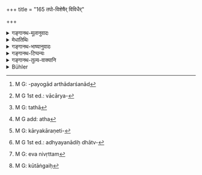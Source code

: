 +++
title = "165 तपो-विशेषैर् विविधैर्"

+++

<details><summary>गङ्गानथ-मूलानुवादः</summary>

The entire Veda, along with the Esoteric Treatises, should be learnt by the twice-born person,—by means of various kinds of austerities and observances prescribed by rule.—(165)
</details>

<details><summary>मेधातिथिः</summary>

**तपोविशेषैः** कृच्छ्रचान्द्रायणादिभिर् **विविधैर्** बहुप्रकारैर् एकाहारचतुर्थकालाहारादिभिर् अभिक्षिण्वता शरीरम् । **व्रतैश्** चोपनिषद्महानाम्निकादिभिः । **विधिनोदितैर्** गृह्यस्मृतिष्व् आम्नातैर् अनुष्ठीयमानैर् **वेदः कृत्स्नो ऽधिगन्तव्यः** । 

- <u>ये तु</u> पूर्वश्लोके तपः शब्दो ब्रह्मचारिधर्मे प्रयुक्त इहापि तपोविशेषास् त एवाभिप्रेता इत्य् आहुः, <u>न ते</u> सम्यङ् मन्यन्ते, व्रतशब्देनैव तेषां संगृहीतत्वात् । **व्रतम्** इति हि शास्त्रतो नियम उच्यते । सामान्यशब्दत्वाच् च व्रतशब्दस्य महानाम्निकादीनाम् अपि ग्रहणसिद्धिः । तस्मात् तपांस्य् उपवासादीन्य् अभिप्रेतानि ।

- <u>इह केचिद्</u> **वेद** इत्य् अत्रैकवचनं विवक्षितं मन्यन्ते । यद्य् अपि तव्यप्रत्ययनिर्देशाद् विनियोगतो वेदस्य प्राधान्यं संस्कार्यतया प्रतीयते, तथापि विधितो वस्तुतश् चार्थावबोधे गुणभाव एव । गुणे च संविवक्षिते ऽर्थावबोधपर्यन्तो ह्य् अयं वेदविषयो माणवकस्य व्यापारो विधिवृत्तपर्यालोचनयावसीयते । अयं ह्य् अत्र विध्यर्थः "अधीतेन वेदेनार्थावबोधं कुर्यात्" न संस्कार्यत्वम् अन्यथा निर्वहति । सर्वो हि कार्यान्तरे शेषभूतः संस्क्रियते । वेदस्य च दृष्टम् एव कार्यम् अधीतस्य स्वार्थबोधजनकत्वम् अन्यथा "सक्तूञ् जुहोति" इतिवत् प्राधान्यं श्रुतम् अप्य् उत्सृज्येत । धातुर् अप्य् अवबोधार्थ एव । अधिगमनं हि ज्ञानम् उच्यते । "सर्वे गत्यर्था ज्ञानार्थाः" इति स्मृतम् । स्वरूपग्रहणं च वेदस्य प्राग् एव विहितम् "संहत्य हस्ताव् अध्येयम्" इत्यादिना (म्ध् २.७१) । तस्यैवार्थग्रहणपर्यन्ततानेन प्रतिपाद्यते । विवक्षाम् एव मत्वानेकवेदाध्ययनम् अप्राप्तं प्रतिप्रसविष्यते "वेदान् अधीत्य" (म्ध् ३.२) इति । यद्य् अप्य् अनेकवेदाध्ययनम् अस्ति क्वैकत्वविवक्षोपयुज्यते । बाढम् उपयुज्यते । एकस्याम् एव शाखायाम् अधीतायां "स्वाध्यायो ऽध्येतव्यः" इति विध्यर्थनिवृत्तिः । इच्छातस् त्व् अनेकवेदाध्ययनम्। यदि न विधिचोदितं क उन्मत्तो दन्तकलशिकयात्मानं क्लेशयिष्यति । अस्त्य् एवात्र विध्यन्तरं "वेदान् अधीत्य" इति तच् च फलकामस्य । फलं च स्वर्गः । अथास्य विधेर् वाक्यशेषे किंचिद् आम्नायते, घृतकुल्यादयो ऽन्यद् वा, ततस् तद् एव भवितुम् अर्हति । ब्रह्मचारिणो हि विधिर् अर्थावबोधविषयो दृष्टप्रयोजनश् च, अवबोधस्य कर्मानुष्ठानोपयोगदर्शनाद्[^४१२] विदुषः कर्मण्य् अधिकारात् । एकैकवेदाध्ययनम् अदृष्टायैव । अन्यथैकवेदाध्ययनेनैव स्वाध्यायविधिनिर्वृत्तेर् असति धर्माय विधौ वेदान् अधीत्येत्यादिवचनम् अनर्थकम् एव स्यात् ।


[^४१२]:
     M G: -payogād arthādarśanād

- <u>अत्रोयते</u> । कथम् अयं पक्षः संगच्छेत यावतैको ऽयं विधिर् वेदो ऽधिगन्तव्य इति, स चेत् संस्कारविधित्वाद् दृष्टकर्मानुष्ठानोपयोगाच् च नादृष्टार्थः कल्प्यते, तद् अनेकवेदाध्ययने ऽपि तुल्यम् । तत्रापि ह्य् अयं प्रकारो ऽस्त्य् एव । वैरूप्यं च स्यात् । क्वचिद् आधानविधिवद् अवबोधद्वारेण नित्यकाम्यकर्मसंबन्धः, क्वचित् साक्षात् फलार्थतेति ।

- <u>अथ मतम्</u> "वेदान् अधीत्य" इति विध्यन्तरम् एतत्, न वाचार्यकरणविधिप्रयोज्यम्[^४१३] । तत् फलकाम एवात्राधिक्रियत इति ।


[^४१३]:
     M G 1st ed.: vācārya-

- <u>तद् असत्</u> । न चैतद् विध्यन्तरम् । प्रकृतस्यैव विधेर् असत्यां संख्याविवक्षायां पञ्चषट्सप्तादिशाखाध्ययनं यावच्छक्तिप्राप्तं त्रयं नियमयति । न चाधीयीतेति विधिर् अत्र श्रूयते । अपि तु "गृहस्थाश्रमम् आवसेत्" (म्ध् ३.२) इत्य् अयम् अत्र विधिः । 

- यद् अपि संख्याया विवक्षितत्वम् उक्तं तद् अत्यन्तासंबद्धम् । विनियोगतो हि संख्याविवक्षा, नोपपादनतः । स च विनियोगः स्वाध्यायार्थम् अध्ययनम् आह । नार्थेन गुणभावेन द्वितीयान्ताभ्याम् अवगतं प्राधान्यम् अपैति । एवं ह्य् आश्रीयमाणे ग्रहे ऽप्य् एकत्वं विवक्ष्येत "ग्रहं संमार्ष्टि" इति । प्रधानभूतस्यापि हि तस्य संमार्गं प्रत्यस्त्य् एव साधनभावः । न त्व् असौ शब्देनाभिधीयते । यथा[^४१४] ग्रहैर् जुहोतीति होमे ऽपि गुणभावः । तस्माद् अभिधानविनियोगाभ्यां प्राधान्यं स्वाध्यायस्य । सति च प्राधान्ये न विवक्षितम् एकत्वम् । 


[^४१४]:
     M G: tathā

- <u>हन्त तर्हि</u> यद्य् एकेनापि वेदेन गृहीतेन निवर्तेत स्वाध्यायविध्यर्थः, वक्तव्यम् अनेकवेदाध्ययनप्रयोजनम् । <u>तृतीये</u> वक्ष्यामः ।

- <u>ननु</u> यद्य् अवबोधपर्यन्तो ऽयं विधिस् तदा गृहीते ऽपि स्वरूपतो वेदे यावदर्थावबोधो न जातस् तावदन्तरा मधुमांसादियमनियमानुष्ठानम् अव्यावृत्तं स्यात् । <u>तत्र</u> को दोषः । शिष्टसमाचारविरोधः । न हि शिष्टा अधीते वेदे तदर्थम् उपशृण्वन्तो ऽपि मधुमांसादि वर्जयन्ति । 

- <u>नैष दोषः</u> । अस्ति हि स्मृत्यन्तरं "वेदम् अधीत्य स्नायात्" इति (बौग् २.५.६) । तत्राधीत्येति पाठमात्रम् उच्यते । स्नायाद् इति च स्वकालस्वाध्यायविध्यङ्गयमनियमनिवृत्तिर् लक्ष्यते । यथैव मधुमांसे प्रतिषिद्धे एवं स्नानम् अपि । तत्र स्नानम् अनुज्ञायमानं साहचर्यान् मधुमांसादीन्य् अपि तुल्यप्रकरणत्वाद् अनुजानाति । स्त्रीसंप्रयोगस् तु वचनान्तरेण "अविप्लुतब्रह्मचर्यः" (म्ध् ३.२) इति प्रतिषिद्धः । तद्व्यतिक्रमे च न स्वाध्यायविधेर् अर्थावबोधकाले किंचित् परिहीणम् । न हि तस्याम् अवस्थायां तदङ्गम्, सर्वेषां यमनियमानां ग्रहणान्तत्वात् । पुरुषार्थस् त्व् अयं प्रतिषेधः । अत एव कथंचिद् विप्लवे नावकीर्णिप्रायश्चित्तम् । [^४१५]व्रस्थस्य हि रेतःसेको विकारः, न च व्रतस्थश् चान्द्रायणादिनानेनोपपातकप्रायश्चित्तेनाधिक्रियते ।


[^४१५]:
     M G add: atha

- <u>किं</u> पुनः स्नायाद् इति लक्षणत्वे कारणम् । <u>उच्यते</u> । न तावद् इदं स्नानम् अद्भिः शरीरक्षालनरूपम्, अदृष्टार्थत्वप्रसङ्गात् । ब्रह्मचारिनियमानां चावध्यप्रेक्षत्वाद् अस्य चावधिसमर्पकत्वेनापेक्षितार्थविधिनोपपत्तेः । न पुनर् एवं तेषाम् अवध्यन्तरापेक्षा । स्वाध्यायविध्यर्था हि ते ऽतस् तन्निवृत्तिर् एव तेषाम् अवधिः । तस्य च निवृत्तिर् विषयनिवृत्त्या । अध्ययनं च तस्य विषयः । तन्निवृत्तिः प्रत्यक्षैव ।

- <u>सत्यम्</u>, यद् यस्य श्रुतविषयनिष्ठतैव स्यात् । अश्रुतो ऽप्य् अस्य विषयः फलभूतो ऽर्थाधिगमो ऽपि संस्कारविधित्वान्यथानुपपत्त्या विषयताम् आपन्नः । यतः श्रुताध्ययननिष्ठत्वे विधित्वम् एवास्य व्याहन्येत । विधेर् हि स्वार्थानुष्ठापकत्वं रूपम् । स्वार्थश् च कार्यकरणेतिकर्तव्यतात्मकः[^४१६] । तच् च विध्यर्थव्यतिरेकेण नान्यत् किंचित् । न कार्यं करणं विषयः, एकपदोपादानात् । अधीयीतेत्य् अध्ययनादिधात्वार्थावच्छिन्नो[^४१७] भावार्थः । यमनियमानुष्ठणम् इतिकर्तव्यता । न तत्र तावद् अस्य विधेः स्वार्थानुष्ठापकत्वसंभवः । यतो विषयानुष्ठानद्वारिका सर्वा विधीनां स्वार्थानुष्ठानसंपत्तिः । तस्यास्य विषयानुष्ठानं विध्यन्तरवशाद् एव सिद्धम् । आचार्यस्य हि विधिर् अस्ति "उपनीय शिष्यं वेदम् अध्यापयेत्" (म्ध् २.१४०) इति । न चाध्यापनम् अन्तरेणाध्ययनसिद्धिः । अत आचार्यः स्वविधिसंपत्त्यर्थम् अध्ययने माणवकं प्रवर्तयति स्वयं च ज्ञात्वा नाचार्येणाप्रवर्तितस्यानुष्ठानसंभवः । अतो ऽवश्यम् आचार्यविधिप्रयुक्तता एषितव्या । तत्प्रयुक्तत्वे सति सिद्धम् अनुष्ठानम् इति न स्वाध्यायाध्ययने माणवकस्य विधिना कश्चिद् अर्थः । अतः प्रयोक्तृत्वासंभवात् कीदृशी विधिरूपतास्य विधेः । स्वरूपनाशे प्रसक्ते स प्रकारो ऽन्विष्यते, यथास्य प्रयोक्तृत्वं लभ्यते । तत्र निश्चितस् तावद् अयं संस्कारविधिः । न च निष्फलः संस्कारः । अध्ययने सति यादृशस्य तादृशस्यार्थबन्धस्य दर्शनात् तस्य च सकलतत्कर्मानुष्ठानोपयोगित्वात् । अतः श्रुताध्ययनविषयसंबद्धावबोधकर्तव्यतातो विधिः प्रतीयते । यद्य् अपि च वस्तुस्वाभाव्येन वाक्यग्रहणसमन्तरम् अवबोधो जायते, न तु निश्चितरूपो भवति । अतो येन प्रकारेण निश्चयो भवति तस्मिन्न् अंशे विधेः प्रयोक्तृत्वम् । निश्चयो विचार्य संशायादिव्युदासेन भवति । न च विचारो ऽन्यतः प्राप्तः । नाचार्यविधेः, तस्याध्ययनमात्रेण निवृत्तेः । नापि दृष्टकार्यप्रयुक्तः, किं विचारम् अन्तरेण पुरुषस्य न सिद्ध्येद् यदर्थं प्रवर्तेत । 


[^४१७]:
     M G 1st ed.: adhyayanādiḥ dhātv-


[^४१६]:
     M G: kāryakāraṇeti-

- यदृच्छया ग्रामादिकामस्येव विचारो ऽपि प्राप्त इति चेत्, एवं तर्ह्य् अनियतत्वात् पुरुषेच्छायाः कश्चिन् न विचारयेत् । यदि विचारयेन् नाध्ययनसमनन्तरम् । अतो ऽस्यांशस्याप्राप्तत्वाद् यावद् अप्राप्तं विधेर् विषय इत्य् अस्ति विधेर् व्यापारः । तस्माद् अध्यनस्यान्यतः प्राप्तत्वात् तत्संबन्धस्यावबोधस्यानिश्चितरूपस्य वस्तुस्वाभाव्येनोत्पत्तेस् तादृशस्य न क्वचिद् अर्थवत्त्वात् सत्य् अपि तस्मिन् संस्कारकत्वान् निर्व्यूढे निश्चितस्यैव फलवत्कर्मानुष्ठानोपयोगित्वान् निश्चयस्य विचारसाध्यत्वात् तस्य च नियतकालावश्यकर्तव्यताप्राप्तेस् तन्निवृत्त्यर्थं विचारपर्यवसायी विधिर् अयम् अवतिष्ठते । 

- अतो भवत्य् आकाङ्क्षा नियमानाम् । किं श्रुताध्ययनपर्यवसानावधिर् उताक्षिप्तनिश्चितावबोधजननार्थविचारपर्यवसानः । अतो ऽस्यां अपेक्षायां "वेदम् अधीत्य स्नायात्" इत्य् अनेनावधिसमर्पणं क्रियते । तत्र प्रकृतस्यापेक्षायाश् चाविशेषाद् युक्ता लक्षणा ।

- <u>ननु</u> किम् इदम् उच्यते ऽश्रुतोवबोधः, यावता "अधिगन्तव्यः" (म्ध् २.१६५) इति श्रूयत एव । वेदे स्मृतिषु चान्यासु "वेदम् अधीते," "स्वाध्यायो ऽध्येतव्यः" इति च पठ्यते । मानव्या अपि स्मृतेर् एतत् स्मृतिमूलत्वाद् अभिन्नार्थतैव । आक्षिप्तावबोधाभिप्रायो ऽयम् अधिगमः । यदि वा स्वरूपग्रहणम् एवाधिगमः । अवबोधपर्यन्तता तु तेनैव न्यायेन लभ्यते । न च विसमञ्जसम् एको ऽयं विधिस् तस्य च विषयांशः कश्चिद् आचार्यविधिना प्रयुज्यते, कस्यचिद् अंशस्य स एव प्रयोजक इति वैरूप्यम् । किम् अत्रानुपपन्नम्, अर्थभूतस्यैवावगमात् ।

- यत् तूक्तम् "अनेकवेदाध्ययनम् अदृष्टार्थं युक्तम्" इति, तस्य "षट्त्रिंशदाब्दिकम्" (म्ध् ३.१) इत्य् अत्र परिहारं वक्ष्यामः ।

- **वेद**शब्दो मन्त्रब्राह्मणवाक्यसमुदायात्मिका शाखाम् आचष्टे । तदवयवे ऽपि वाक्ये वेदशब्दस्य प्रयोगदर्शनात् तदाशङ्कानिवृत्त्यर्थः **कृत्स्न**शब्दः । यद्य् अप्य् एकस्मिन् वाक्ये ऽधीते वाक्यान्तरस्यापि वेदशब्दवाच्यत्वाद् अनिवृत्तम्[^४१८] अध्ययनं संस्कारकर्मत्वाद् ग्रहवत्, तथापि विस्पष्टार्थं **कृत्स्न**ग्रहणम् । 


[^४१८]:
     M G: eva nivṛttam

- <u>अन्ये</u> त्व् अङ्गविषयं **कृत्स्न**शब्दं वर्णयन्ति । **वेद**शब्दो ह्य् उक्तपरिमाणस्य वाक्यसमुदायस्य वाचकः । तत्र ऋङ्मात्रेणापि न्यूने न स्वाध्यायो ऽधीतो भवति । तस्मात् कृत्स्नशब्दो ऽङ्गाध्ययनप्राप्त्यर्थः । तथा च स्मृत्यन्तरम् "ब्राह्मणेन निष्कारणो धर्मः षडङ्गो वेदो ऽध्येयः" इति ।

- <u>ननु</u> यो वेदः स कृत्स्न इत्य् एतद् अत्र प्रतीयते । न चाङ्गानि वेदशब्दवाच्यानि । तत्र कूतो ऽङ्गैः[^४१९] साहित्य । या त्व् एषा स्मृतिः- "षडङ्गो वेदो ऽध्येयः" इति, तत्र स्वशब्देनाङ्गान्य् उपात्तानि । इह तु वेदविशेषणत्वात् कृत्स्नशब्दस्य कथम् इवाङ्गानि गृह्येरन् ।


[^४१९]:
     M G: kūtāṅgaiḥ

- <u>उच्यते</u> । "स्वाध्यायो ऽध्येतव्यः" इति मूलैवैषा स्मृतिः । सा चावबोधपर्यन्ता व्यवस्थापिता । अवबोधश् च नान्तरेणाङ्गानि कल्पत इत्य् अर्थसिद्धम् अङ्गानाम् उपादानम् । अतो निगमनिरुक्तव्याकरणमीमांसावेदनम् अपि विध्याक्षिप्तम् । एवम् अर्थम् अङ्गानाम् उपादानम् अङ्गीकृत्य **कृत्स्न**शब्दो द्योतकत्वेन युक्त उपादातुम् । तत्र यथारम्भकाणि पुरुषस्य हस्तपादादीन्य् अङ्गान्य् उच्यन्ते, नैवं वेदस्य निरुक्तादीन्य् आरम्भकाणि । अथ च भक्त्याङ्ग्त्वेन वेदस्योच्यन्ते । न किल तैर् विना वेदः स्वार्थाय प्रभवन्त्य् अतो ऽङ्गानीवाध्यासो ऽत्र । एवम् अध्यारोपितवेदत्वेन कृत्स्नशब्द उपपद्यते ।

- **सरहस्य** इति । रहस्यम् उपनिषदः । सत्य् अपि वेदत्वे प्राधान्यात् पृथग् उपादानम् ॥ २.१६५ ॥
</details>

<details><summary>गङ्गानथ-भाष्यानुवादः</summary>

‘*By means of austerities*’—such as the Cāndrāyaṇa and the like;—‘*of various kinds*’—of such diverse forms as eating only once, eating during the fourth part of the day and so forth; but without injuring the body.

‘*Observances*’—such as the ‘*Upaniṣad*,’ (?) the ‘*Mahā* *nāmnikā*’ and so forth.

‘*Prescribed by rule*’—laid down in the *Smṛtis* dealing with domestic rites.

By means of the above, duly performed, *one should learn the entire Veda*.

Some people have held that—“in the preceding verse the term ‘*tapas*’ stood for the duties of the Religious Student, and those same are meant by the term *tapoviśeṣa* in the present verse.”

But this is not right; because all those are included under the term ‘*vrata*’ ‘observances.’ The term ‘*vrata*’ stands for those restrictions that are based upon scriptures; and thus ‘*vrata*’ being a generic term, the Mahānāmnikā and the rest also become included under it. Hence by ‘observances’ here are meant fasting and the rest.

In connection with this verse some people have held that significance is meant to be attached to the singular number in ‘*vedaḥ*’; and they argue thus:—

“It is true that the affix ‘*tavya*’ (in the word ‘*adhiganta* *vyaḥ*’) already indicates that the injunction intends the Veda to be the predominant factor; but in view of the injunction and its subject-matter, it is clear that the Veda is really subservient to the ‘learning of its meaning’; and the subserviency of the Veda being accepted as meant, the proper examination of the injunction leads to the conclusion that the function of the pupil in regard to the Veda extends up to the learning of the meaning. The sense of the injunction thus comes to be this—

‘By means of the Veda duly studied one should learn its meaning.’ If the injunction did not mean this, the Veda could not be regarded as
*something to be cuff incited*; anything that is *cultivated* or
refined, is so done only as subservient to, and aiding in, something else; and as regards the Veda, it has been already found that its use lies in bringing about the knowledge of what is contained in it. If this were not so, the predominance (of the Veda), even if directly expressed, would he abandoned; just as in the case of the injunction ‘*juhoti*,’ the predominance of *saktu* is relinquished and the text is construed as ‘*saktubhiḥ*,’ (thus making the subordinate to the *Libation*). Further, the verbal root actually used in the text denotes *understanding*: ‘*adhigamana*,’ ‘learning’ (which is what is expressed by the root in ‘*adhigantavyaḥ*’), means *knowledge*, in accordance with the dictum that ‘all roots denoting *motion* denote *knowledge*’; and as for the getting up of the verbal text of the Veda, this has been already laid down before, under verse 71; so that what the present injunction does is to lay down that the said *getting up of the text* is to be carried on till the meaning becomes duly comprehended.

“Then again, it is just because the singular number in ‘*vedah*’ in this passage is regarded to be significant that the injunction herein contained is not recognised as laying down the study of several Vedas, and hence its scope is going to be extended with a view to include such study by what is going to be said later on, under 3.2.

“If then, there is to be a study of s *everal* Vedas, where would be the use of significance being attached to the singular number in the present verse?

“It is certainly of use; it serves to indicate that even by the study of a single rescensional text one is to be regarded as having fulfilled the injunction of ‘Vedic study,’ and that the study of several Vedas is purely optional.

“If the study of several Vedas is not actually prescribed by injunction, what lunatic would he there who would torture himself by the tattering of teeth (involved in the learning of several Vedas)?

“But there *is* the other injunction—‘Having learnt the *Vedas*, etc.’ (3.2); this learning is for one who desires a particular reward, and this reward is *Heaven*. Or, if we have some assertions made in continuation of the said injunction, referring to ‘streams of butter’ or some such thing,—then these may be regarded as the reward (of learning
*several* *Vedas*).

“As for the injunction of the study (of one Veda) by the Religious Student, it pertains to the *learning of the meaning*, and serves a perceptibly useful purpose; *e.g*., the knowledge of what the Veda says is found to be of use in the actual performance of religious acts; and in fact it is only the man so learned that is entitled to their performance. The learning of *several* Vedas, on the other band, serves a purely imperceptible purpose. If this were not so, then, the injunction of ‘Vedic Study’ having been fulfilled by the study of a single Veda, the assertion of ‘having studied the *Vedas*’ (3.2) would be entirely superfluous,—if it were not an injunction of learning several Vedas for the purpose of acquiring *merit* (an imperceptible reward).”

Our answer to the above is as follows:—How can the view here put forward be acceptable?—since there is the single injunction—‘the Veda should be learnt’; and if this be regarded as not pertaining to an imperceptible transcendental result,—on the ground (1) that it is an injunction of sanctification, and (2) tbat it is of use only in the performance of perceptible acts—then the same can be said in regard to the study of several Vedas also; for the same conditions are present there also. And further, according to the view in question, there would be a diversity (in regard to the Veda): in one case (that of the single Veda) it would, like the injunction of fire-laying, be related to all compulsory and optional acts, through the comprehension of its meaning; while in the other (that of several Vedas), it would be directly conducive to a desirable result.

It might be argued that “the injunction of the learning of several Vedas is a distinct injunction, and it is not based upon the injunction of ‘becoming a teacher’ (as the injunction of learning *one* Veda is); so that it is only one who desires a particular reward that is entitled to the former.”

But this is not right; as a matter of fact, it is not a distinct injunction at all; there is only one injunction bearing upon the question,—*viz*., ‘ The entire Veda should be learnt’; and what the other passage—‘Having learnt the Vedas, etc.’ (3.2)—does is to restrict the number of Vedas learnt to *three* only, in view of the possibility of the idea being entertained that the singular number (in the injunction ‘the *Veda* should be learnt’) not being meant to be significant, one might study as many recensional texts as he could,—five, six, even seven. Then again, in the passage under question (3.2) we do not find the injunction in the form ‘one should learn,’ the actual words of the injunction being ‘*O should enter the state of the House-holder*.’

Then again, what has been said above iu regard to significance being attached to the singular number in ‘*Vedaḥ*’ is absolutely incoherent. Such significance should be based upon direct injunction, and not merely upon argument and reasoning; and in the case in question what the Injunction lays down is‘learning for the acquiring of the Vedic text,’ and the predominance of this ‘learning of the text,’ indicated by means of the two words ending with the Accusative ending, does not cease merely on the ground of its subserviency to the ‘comprehension of the meaning.’ If such reasoning were accepted, significance would have to be attached to the singular number in ‘*graham*’ (in the passage ‘*graham sammārṣṭi*,’ ‘wash the cup,’); for the cup, even though the predominant factor, does become subservient to the ‘washing’; but no such subserviency is directly expressed by word,—as there is in the case of the passage ‘*grahair-juhoti*,’ where the words directly express the subserviency of the ‘cups’ to the ‘*Homa*.’ Thus it is clear that the predominance of ‘Vedic Study’ is distinctly indicated by the direct denotation (of the Accusative ending), and also by Injunction; and the predominance being thus expressed, no significance can be attached to the singular number.

“Well, if the purposes of the injunction of ‘Vedic Study’ are accomplished by the getting up of a single Veda, it behoves you to point out the use of learning several Vedas.”

This we shall explain under Chapter III.

“If the Injunction of Vedic Study extends up to the learning of the meaning also, then, even after the text of the Veda has been got up, so long as the meaning has not been learnt, there would be no cessation of the performance of such Restraints and Observances as the avoiding of honey, meat, etc.—‘What harm is there in that?’—It would be contrary to the usage of cultured persons: cultured persons do not avoid the eating of honey, meat, etc., after they have got up the Vedic text, even though they continue to listen to the expounding of its meaning.”

There is no force in this objection. For there is another law which says—‘Having learnt the Veda, one should bathe’; and here ‘having learnt’ refers to the mere reading of the text, and ‘should bathe’ indicates the abandoning of all those Restraints and Observances that constitute the auxiliaries to ‘Vedic Study’; for Bathing is as much prohibited (for the Vedic Student) as Honey and Meat; so that when Bathing is permitted by the said law, it permits the use of Honey and the rest also, by reason of their association, and also on account of the prohibition of all these occurring in the same context. As for intercourse with women (which also is prohibited along with Bathing, etc., for the Vedic Student), this forms the subject of a separate prohibition—‘With his life of continence unperturbed, etc.’, (*Manu*, 3-2); and the transgression of this during the time that one is learning the meaning of Vedic texts would do no violation to the Injunction of Vedic Study; for during the said time, ‘continence’ does not form a necessary factor of ‘study’; as all Restraints and Observances cease after the getting up of the text. Then again, this prohibition (of intercourse with women) is meant to fulfil some purpose for the man (and hence not compulsory); it is for this reason that in the event of transgression occurring in some way or the other, there is the expiation laid down (in 11.118) for the Vedic Student commiting adultery; and what the prescribing of this special expiation indicates is that the emission of semen being a delinquency on the part of the person who is still keeping the Restraints and Observances (as is clear from 11.120),—this case would not be met by the ordinary expiatory rites of the ‘*Cāndrāyaṇa*’ and the rest, laid down in connection with ‘minor sins.’

“What are the grounds for taking the expression ‘should bathe’ as figurative (and indicative of the discontinuance of Restraints and Observances)?”

Our answer is as follows:—The ‘bathing’ herein laid down could not consist of the mere washing of the body with water; for if it were so, then what is enjoined would have to be regarded as serving some transcendental purpose; on the other band, the Restraints imposed upon the Vedic Student stand in need of the mention of some time at which they could be discontinued; so that if the Injunction is taken as indicating this limit of time, it comes to supply a much-needed information.

“But these Restraints do not stand in need of any other limit; they are meant to subserve the injunction of Vedic Study; so that the fulfilment of that injunction would be their natural limit; the fulfilment of the injunction consists in the accomplishment of its object; its object is
*study*; and the accomplishment of study is something that is easily
perceived. \[Hence there can be no point in taking the expression ‘should bathe’ as indicative of the limit of the Restraints and Observances.\]”

This would be quite true, if the injunction of Vedic Study rested merely on what is directly expressed by it. As a matter of fact, however, its object embraces things not so expressed; for instance, the comprehension of the meaning of Vedic texts resulting from the said study is also included in the object of the said Injunction; because if it were not so, then the Injunction would fail to be sanctiftcatory in character. In fact, if the Injunction rested entirely in what is directly expressed by it, it would lose its injunctive character itself; for the
*injunctiveness* of the Injunction consists in its urging the agent to
accomplish what it denotes; and ‘what it denotes’ consists of (*a*) the result to be accomplished, (*b*) the means of accomplishing it and (*c*) the procedure adopted; and iu as much as all these three are expressed by a single word, none of them can be regarded as beyond what is denoted by the Injunction. Thus then, in the injunctive verb ‘*udhīyīta*’ ‘should study,’ the thing to be accomplished is what is determined by the verbal root ‘to study,’—and the ‘procedure’ consists of the keeping of Restraints and Observances. As a matter of fact, this injunction, by itself, is not capable of bringing about the fulfilment of what it denotes; because in the case of every Injunction the full accomplishment of what it denotes is obtained through the execution of an object; and the execution of the object of the injunction in question is already accomplished by the force of another Injunction. For instance, for the Teacher, there is the Injunction—

‘Having initiated the pupil, he should teach him the Veda’; and as the work of ‘teaching’ cannot be accomplished without the work of ‘learning,’ the Teacher, with a view to the accomplishing of the injunction of his own duty, urges the boy to the work of ‘learning’; and it is not possible for the boy, without being urged by the Teacher, to accomplish the act, merely on the strength of his own knowledge of the injunction. From all this it follows that the act of ‘learning the Veda’ should be regarded as prompted by the injunction addressed to the Teacher. And when the act is accomplished by being prompted by that injunction, there is no need for any other injunction proscribing the pupil’s act of ‘learning.’ Thus then, being devoid of prompting force, what sort of injunctive character could belong to the Injunction in question (‘the entire Veda should be learnt’)? In face of this possibility of the Injunction losing its character, we have to look out for some such method whereby it would acquire the requisite prompting force. And the only sure way of doing this is to regard it as an injunction of embellishment. Nor would the embellishment in question be entirely useless; for it is only when the learning (of the Vedic text) has been accomplished, that the pupil derives knowledge of some sort of meaning, which latter knowledge becomes useful in the performance of all those acts (that are laid down in the Veda). From this it is clearly perceived that the Injunction in question lays down the necessity of acquiring the knowledge of the meaning of the texts that have been learnt in the course of ‘Vedic Study.’ Though from the very nature of things, the meaning of the texts becomes comprehended as soon as the texts have been heard,—yet such a comprehension is never definite and sure. Hence the prompting done by the Injunction is towards that method by which the said knowledge may become definitively certain. This
*certainty* comes about when one has pondered over the subject and
succeeded in setting aside all doubts; and the doing of this *pondering* is not found to be indicated by any other means of knowledge; it is certainly not prescribed by the injunction of ‘becoming a Teacher,’—as this latter is accomplished by the learning (by the pupil) of the mere verbal text. Nor is it indicated by any visible purpose to be served by it; for what purpose of man is there which could not be fulfilled without the said *pondering*,—and for the fulfilling of which one would undertake it?

“Just as for one who desires to acquire landed property, the performance of the act conducive to it is likely to be taken up by chance (or whim),—the same might be the case with the pondering in question also.”

But in that case, there being no certainty regarding the whims and desires of men; it is just possible that some one might not do the pondering at all; or even if he did do it, he might not do it immediately after the learning of the Vedic text.

Thus then, this part (of study) not being indicated by any other means, it comes to be regarded as falling within the province of the Injunction in question, in accordance with the principle that that alone forms the subject-matter of an Injunction which is not got at by any other means. Since then, (*a*) the ‘learning of the text’ is already got at by other means,—(*b*) since the comprehension of the meaning which follows, by the very nature of things, upon the mere reading is uncertain and indefinite,—(*c*) since such comprehension serves no useful purpose,—(*d*) since even after the sanctificatory learning of the text has been accomplished, it is only the definite knowledge of its meaning that serves the useful purpose of helping the performance of acts,—and (*e*) since the said definite-knowledge is obtained only by means of pondering,—it follows that it is necessary to do this *pondering* during a well-defined time; and for the due accomplishment of this pondering, the Injunction in question comes to be one pointing to it as its ultimate purpose.

It is for this reason that in regard to the Restraints there arises the doubt as to whether they arc to end with the learning of the words heard from the mouth of the Teacher, or they are to go on with the enquiry into the meaning of these texts, till this is definitely ascertained,—the necessity of learning this meaning being indirectly implied. Such being the doubt, the direction that, ‘One should bathe after having learnt the Veda,’ serves to indicate the limit of the observance if the said Restraints; and since the indirect indication of this direction is equally helpful to the subject-matter in question, and to the settling of the doubtful point, it is only right to accept the said indication.

“Why is it said that the comprehending of the meaning is not directly laid down? As a matter of fact, the words used are that ‘the Veda
*should be learnt*,’ which directly speaks of the said comprehension. In
the Veda as well as in other *Smṛtis*, we find such directions as ‘Learns the Veda,’ and ‘The Veda should be studied.’ And since the rule laid down by Manu also is based upon those directions, its meaning must be the same as that of these directions.”

The ‘learning’ spoken of in the directions (‘*tatyaḥ*’) refers to that comprehension of meaning which is only indirectly implied. Or, ‘learning’ may stand for the getting up of the verbal text only; and the necessity of learning the meaning would be deduced from the reasoning expounded above. Nor is there any incongruity in the conclusion that, though the Injunction in question is one only, yet one part of it—that pertaining to its subject-matter—is prompted by the Injunction of ‘becoming a teacher,’ and another portion of it is prompted by itself. Though this involves a diversity, there is nothing wrong in this,—representing as it does, what is a mere fact.

It has been urged that “it is only right that several Vedas should be learnt for the purpose of accomplishing a transcendental result.”

We shall answer this under 3.1.

The term ‘*veda*’ denotes that textual rescension which consists of the collection of Mantra and Brāhmaṇa passages. But in actual usage the term ‘*veda*’ is applied to *portions* of that collection also. Hence, in order to remove all doubts on the point, the text has added the qualification ‘entire.’ As a matter of fact, the learning of a single sentence cannot be regarded as fulfilling the ‘learning of the Veda,’ for the simple reason that the other sentences also are ‘Veda,’ and the said ‘learning of the Veda’ is a sanctificatory act; just as in the case of the ‘sacrificial cups’ \[the ‘washing’ of a *single* cup is not regarded as fulfilling the ‘cup-washing,’ which h as been proscribed as a sanctificatory act\]. Still, with a view to make this quite clear, the text has added the word ‘entire.’

Others explain the term ‘entire’ as meant to include the Subsidiary Sciences. The term ‘*veḍa*’ itself stands for the entire collection of sentences above referred to; so that if one were to learn a single verse less than that, he would not be regarded as having ‘learnt the Veda.’ Thus (the learning of the *whole* Veda being implied in the term ‘Veda’ itself), the addition of the epithet ‘entire’ could only be for the purpose of including the Subsidiary Sciences. This is what h as been declared in another *Smṛti* also—‘That the Veda along with its six subsidiaries shall be learnt is the duty of the Brāhmaṇa.’

“All that the present verse says is that what is called ‘Veda’ should be learnt *entire*; and certainly the Subsidiary Sciences are not called by the name ‘Veda’; what then is there which signifies that the Veda should be learnt *along with the Sciences*? As for the law—‘the Veda with its six subsidiaries should be learnt,’—here we find the Subsidiary Sciences mentioned by their own name; while in the present verse the adjective ‘entire’ qualifying the ‘Veda,’—how could the Subsidiaries be included?”

Our answer is as follows:—As a matter of fact, the present verse is based upon the *Śruti*—‘the Veda shall be learnt’; and it has been established that this ‘learning’ is meant to extend up to the full comprehension of the meaning; this comprehension is not possible without the help of the Subsidiary Sciences. It is thus that these sciences become included by implication; and thus the learning of Elucidations, Etymologies, Grammar and Exigetics also becomes implied by the same Injunction. For these reasons, the inclusion of the Subsidiary Sciences being admitted, it is only right that the term ‘entire be taken as indicating the same fact.

The Nirukta (Etymological Explanations) and the rest are ‘*aṅgas*,’ ‘parts,’ of the Veda, but not in the sense in which the hands and feet are ‘limbs’ of man’s body, being its component parts; the Subsidiary Sciences are not components of the Veda; in fact they are called ‘limbs,’ ‘*aṅgas*,’ of the Veda only figuratively; the sense being that without these the Veda is not able to accomplish its purposes; and hence they are as if they were ‘limbs’ of it. It is in view of this figurative signification of the term ‘Veda,’ that the adjective ‘entire’ should be explained.

‘*Along with the Esoteric treatises*.’—The Upanisads are the ‘esoteric treatises.’ Though these also are ‘Veda’ they have been mentioned separately, on account of their great importance.—(165)
</details>

<details><summary>गङ्गानथ-टिप्पन्यः</summary>

‘*Vedaḥ kṛtsnaḥ*’—‘One whole *śākhā*, including the Mantra and the
Brāhmaṇa texts’ (Medhātithi, Govindarāja and Kullūka);—‘The Veda with
the Aṅgas’ (‘others’ quoted by Medhātithi, and Nārāyaṇa).

‘*Rahasya*’—‘Upaniṣads’ (Medhātithi, Govindarāja, Kullūka, and
Nandana);—‘Esoteric explanations of the Veda’ (Nārāyaṇa).

‘*Tapoviśeṣa*’—‘Fasting, *Kṛcchra* and the rest’ (Medhātithi, Nārāyaṇa
and Nandana);—‘the rules laid down for the observances of Students’
(‘others’ quoted by Medhātithi Govindarāja and Kullūka);—‘Particular
observances, such as feeding the horse while reading the Aśvamedha
texts’ (Rāghavānanda).

‘*Vrata*’—“The Mahānāmni and the rest; see *Śāṅkhāyana* Gṛhyasūtra I.
11-13”—Buhler.

*Medhātithi*—(P. 149, 1. 16)—*Graham sammārṣṭi*’—See Mīmāṃsā Sūtra 2. 1.
9; and 3. 1. 13.

*Ibid* (pp. 149—150)—‘*Avokīrṇiprāyaścittam*’—prescribed in Manu 11.
118-120.

This verse is quoted in *Vīramitrodaya* (Saṃskāra, p. 505), where it is
explained that though the adjective ‘*kṛtsnaḥ*,’ ‘entire,’ qualifies
‘*Veda*’, yet what is meant is one *entire śākhā* of the Veda, and not
*all the śākhās* of a Veda; and hence the upshot is that the entire
*śākhā* of a Veda should be studied by one who has been sanctified by
the sacraments prescribed in the *Gṛḥyasūtra* of that *śākhā* to which
his forefathers belonged.

*Medhātithi* (P. 152, 1. 1)—‘*Satyapi vedatve?*—On p. 140, 1. 3,
Medhātithi has given a somewhat different explanation of the separate
mention of ‘*Rahasya?*

This verse is quoted in *Aparārka* (p. 76), which explains
‘*adhigantavyaḥ*’ to mean that ‘the verbal text as well as the meaning
*should be studied*,’—‘*vrataiḥ*’ as ‘the observances, the avoiding of
honey, meat, perfumes, garland and the like;—and in *Smṛticandrikā*
(Saṃskāra, p. 132), which explains ‘*rahasya*’ as ‘Upaniṣad’ and
‘*adhigantavyaḥ*’ as ‘should be studied
</details>

<details><summary>गङ्गानथ-तुल्य-वाक्यानि</summary>

**(verses 165-166)  
**

*Gautama*, 2.10.12.—‘The observances begin with the Initiation;
fire-kindling, alms-begging, truthfulness of speech.’

*Āpastamba-Dharmasūtra*, 1.5.1-5.—‘The term *tapas* is applied to the
observances; deviation therefrom leads to the dwindling of Knowledge and
Duty; on account of deviation from the observances, no sages appear
among those who are thereby degraded; whatever the man acquires from the
Teacher, with his mind collected, the fruits thereof accrue to him like
Brahman itself: and whatever he thinks of acquiring either by mind or
speech or eyes, it comes about exactly as he wishes.’

*Āpastamba-Dharmasūtra* (1.12-1).—‘Vedic study is the austerity.’

*Viṣṇu* (8.34-36).—‘Thus should he learn one Veda, or two Vedas or three
Vedas; and then the Vedic subsidiaries; he who, without having studied
the Veda, works on other things, becomes a Śūdra, along with his
offspring.’

*Yājñavalkya* (1.40).—‘For the twice-born, the Veda is what is conducive
to his highest good.’

*Yājñavalkya* (1-90).—‘He should learn the meaning of the Veda, as also
the various sciences.’

*Kumārila* (Vīramitrodaya-saṃskāra, p. 505).—‘It is not right for one to
study a rescensional text other than the one pertaining to himself by
hereditary tradition.’

*Vaśiṣṭha* (Vīramitrodaya-Saṃskāra, p. 505).—‘There should be study of
one’s own rescensional text; it is only after he has studied his own
text that he should study another.’

*Laugākṣi* (Vīramitrodaya-Saṃskāra, p. 507).—‘He who, abandoning his own
rescensional text, learns another, should be expelled from all rites
performed in honour of the Gods and Pitṛs.’

*Parāśara* (Vīramitrodaya-Saṃskāra, p. 507).—‘For the proper fulfilment
of the rites, the meaning of the Veda should be always learnt; he who
learns merely the verbal text suffers as badly as the cow in the mud;
the learning of the Veda and also of the Dharmaśāstra is futile, if the
meaning is not understood.’

*Vyāsa* (Vīramitrodaya-Saṃskāra, p. 508).—‘Dharma cannot be learnt from
any other source; as it was out of the Veda that it shone forth;
therefore for the purpose of sacrifices, one should make every effort to
have recourse to the Veda.’

*Dakṣa* (Vīramitrodaya-Saṃskāra, p. 508).—‘The *Study of Veda* is
fivefold—(1) learning up of the text, (2) pondering over it, (3)
repeating it, (4) reciting it, and (5) teaching it.’

*Śruti* (Vīramitrodaya-Saṃskāra, p. 507).—‘The Brāhmaṇa should study the
Veda along with subsidiary sciences, disinterestedly.’ *Śaṅkha*
(Vīramitrodaya-Saṃskāra, p. 511).—‘Without having read the Veda, one
should not study any other science, except the Vedic Subsidiaries.’

*Harīta* (Vīramitrodaya-Saṃskāra, p. 512).—‘The Veda is the science for
the Brāhmaṇa.’

*Dakṣa* (Parāśaramādhava, p. 306).—‘For the second part, the study of
the Veda has been prescribed.’

*Kūrmapurāṇa* (Parāśaramādhava, p. 307).—‘One should then carry on the
study of the Veda, to the best of his ability; one should recite it,
teach it to pupils, hold it in memory and ponder over it and also look
into the scriptures hearing upon Dharma and so forth.’
</details>

<details><summary>Bühler</summary>

165	An Aryan must study the whole Veda together with the Rahasyas, performing at the same time various kinds of austerities and the vows prescribed by the rules (of the Veda).
</details>
